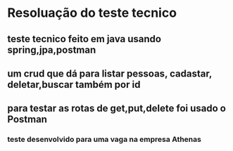 <h1>Resoluação do teste tecnico</h1>
<h2> teste tecnico feito em java usando spring,jpa,postman</h2>
<h2>um crud que dá para listar pessoas, cadastar, deletar,buscar também por id</h2>
<h2>para testar as rotas de get,put,delete foi usado o Postman</h2>

<h3>teste desenvolvido para uma vaga na empresa Athenas</h3>